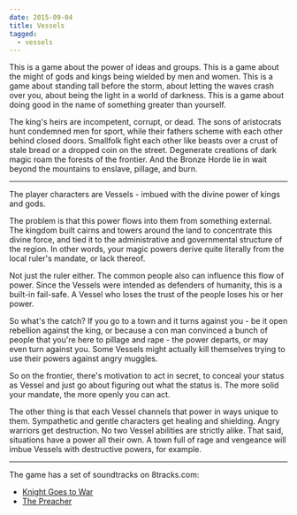 ```yaml
---
date: 2015-09-04
title: Vessels
tagged:
  - vessels
---
```


This is a game about the power of ideas and groups.
This is a game about the might of gods and kings being wielded by men and women.
This is a game about standing tall before the storm, about letting the waves crash over you, about being the light in a world of darkness.
This is a game about doing good in the name of something greater than yourself.

<!-- more -->

The king's heirs are incompetent, corrupt, or dead.
The sons of aristocrats hunt condemned men for sport, while their fathers scheme with each other behind closed doors.
Smallfolk fight each other like beasts over a crust of stale bread or a dropped coin on the street.
Degenerate creations of dark magic roam the forests of the frontier.
And the Bronze Horde lie in wait beyond the mountains to enslave, pillage, and burn.

----

The player characters are Vessels - imbued with the divine power of kings and gods.

The problem is that this power flows into them from something external.
The kingdom built cairns and towers around the land to concentrate this divine force,
and tied it to the administrative and governmental structure of the region.
In other words, your magic powers derive quite literally from the local ruler's mandate, or lack thereof.

Not just the ruler either. The common people also can influence this flow of power.
Since the Vessels were intended as defenders of humanity, this is a built-in fail-safe.
A Vessel who loses the trust of the people loses his or her power.

So what's the catch? If you go to a town and it turns against you - be it open rebellion against the king,
or because a con man convinced a bunch of people that you're here to pillage and rape - the power departs, or may even turn against you.
Some Vessels might actually kill themselves trying to use their powers against angry muggles.

So on the frontier, there's motivation to act in secret, to conceal your status as Vessel and just go about figuring out what the status is.
The more solid your mandate, the more openly you can act.

The other thing is that each Vessel channels that power in ways unique to them.
Sympathetic and gentle characters get healing and shielding. Angry warriors get destruction.
No two Vessel abilities are strictly alike. That said, situations have a power all their own.
A town full of rage and vengeance will imbue Vessels with destructive powers, for example.

----

The game has a set of soundtracks on 8tracks.com:

* [Knight Goes to War](https://8tracks.com/astralfrontier/knight-goes-to-war)
* [The Preacher](https://8tracks.com/astralfrontier/the-preacher)
